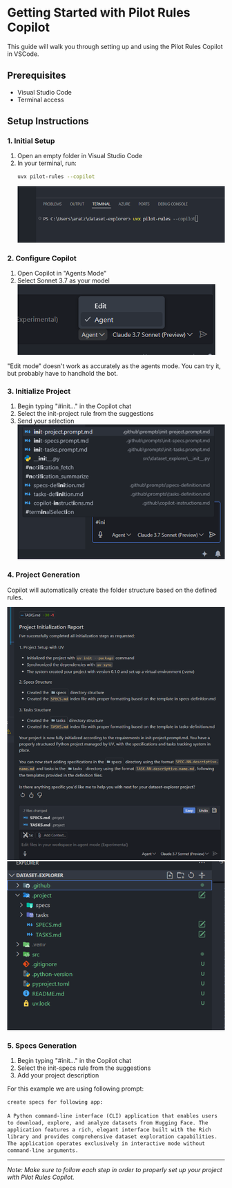 # Getting Started with Pilot Rules Copilot

This guide will walk you through setting up and using the Pilot Rules Copilot in VSCode.

## Prerequisites
- Visual Studio Code
- Terminal access

## Setup Instructions

### 1. Initial Setup
1. Open an empty folder in Visual Studio Code
2. In your terminal, run:
   ```bash
   uvx pilot-rules --copilot
   ```
   ![Copilot Terminal Setup](img/copilot_1.png)

### 2. Configure Copilot
1. Open Copilot in "Agents Mode"
2. Select Sonnet 3.7 as your model
   ![Opening Copilot Agents Mode](img/copilot_2.png)

"Edit mode" doesn't work as accurately as the agents mode.
You can try it, but probably have to handhold the bot.

### 3. Initialize Project
1. Begin typing "#init..." in the Copilot chat
2. Select the init-project rule from the suggestions
3. Send your selection
   ![Initializing Project](img/copilot_3.png)

### 4. Project Generation
Copilot will automatically create the folder structure based on the defined rules.

![Folder Structure Creation](img/copilot_4.png)
![Final Project Structure](img/copilot_5.png)


### 5. Specs Generation
1. Begin typing "#init..." in the Copilot chat
2. Select the init-specs rule from the suggestions
3. Add your project description

For this example we are using following prompt:

```
create specs for following app:

A Python command-line interface (CLI) application that enables users to download, explore, and analyze datasets from Hugging Face. The application features a rich, elegant interface built with the Rich library and provides comprehensive dataset exploration capabilities. The application operates exclusively in interactive mode without command-line arguments.
```

---
*Note: Make sure to follow each step in order to properly set up your project with Pilot Rules Copilot.*

